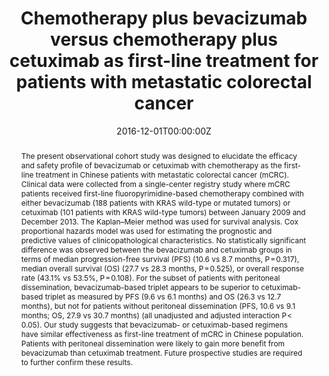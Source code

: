 ---
title: "Chemotherapy plus bevacizumab versus chemotherapy plus cetuximab as first-line treatment for patients with metastatic colorectal cancer"
authors:
- Long Bai
- Feng Wang
- Zhe-Zhen Li
- Chao Ren
- Dong-Sheng Zhang
- admin
- Yun-Xin Lu
- De-Shen Wang 
- Huai-Qiang Ju
- Miao-Zhen Qiu
- others
date: "2016-12-01T00:00:00Z"
doi: "10.1097/MD.0000000000004531"

# Schedule page publish date (NOT publication's date).
publishDate: "2016-12-01T00:00:00Z"

# Publication type.
# Legend: 0 = Uncategorized; 1 = Conference paper; 2 = Journal article;
# 3 = Preprint / Working Paper; 4 = Report; 5 = Book; 6 = Book section;
# 7 = Thesis; 8 = Patent
publication_types: ["2"]

# Publication name and optional abbreviated publication name.
publication: "Medicine (Baltimore)"
publication_short: ''

abstract: 'The present observational cohort study was designed to elucidate the efficacy and safety profile of bevacizumab or cetuximab with chemotherapy as the first-line treatment in Chinese patients with metastatic colorectal cancer (mCRC). Clinical data were collected from a single-center registry study where mCRC patients received first-line fluoropyrimidine-based chemotherapy combined with either bevacizumab (188 patients with KRAS wild-type or mutated tumors) or cetuximab (101 patients with KRAS wild-type tumors) between January 2009 and December 2013. The Kaplan–Meier method was used for survival analysis. Cox proportional hazards model was used for estimating the prognostic and predictive values of clinicopathological characteristics. No statistically significant difference was observed between the bevacizumab and cetuximab groups in terms of median progression-free survival (PFS) (10.6 vs 8.7 months, P = 0.317), median overall survival (OS) (27.7 vs 28.3 months, P = 0.525), or overall response rate (43.1% vs 53.5%, P = 0.108). For the subset of patients with peritoneal dissemination, bevacizumab-based triplet appears to be superior to cetuximab-based triplet as measured by PFS (9.6 vs 6.1 months) and OS (26.3 vs 12.7 months), but not for patients without peritoneal dissemination (PFS, 10.6 vs 9.1 months; OS, 27.9 vs 30.7 months) (all unadjusted and adjusted interaction P < 0.05). Our study suggests that bevacizumab- or cetuximab-based regimens have similar effectiveness as first-line treatment of mCRC in Chinese population. Patients with peritoneal dissemination were likely to gain more benefit from bevacizumab than cetuximab treatment. Future prospective studies are required to further confirm these results.'

# Summary. An optional shortened abstract.
summary: ''

tags:
- Source Themes
featured: false

# links:
# - name: Custom Link
#   url: https://likelet.github.io/publication/zhao2018idea/
url_pdf: ''
url_code: ''
url_dataset: ''
url_poster: ''
url_project: ''
url_slides: ''
url_source: ''
url_video: ''

# Featured image
# To use, add an image named `featured.jpg/png` to your page's folder. 
image:
  caption: 'Image credit: [**Unsplash**](https://unsplash.com/photos/pLCdAaMFLTE)'
  focal_point: ""
  preview_only: false

# Associated Projects (optional).
#   Associate this publication with one or more of your projects.
#   Simply enter your project's folder or file name without extension.
#   E.g. `internal-project` references `content/project/internal-project/index.md`.
#   Otherwise, set `projects: []`.
projects:
- internal-project

# Slides (optional).
#   Associate this publication with Markdown slides.
#   Simply enter your slide deck's filename without extension.
#   E.g. `slides: "example"` references `content/slides/example/index.md`.
#   Otherwise, set `slides: ""`.
slides:
---